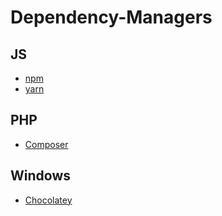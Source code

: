 # Dependency-Managers

## JS
- [npm](https://www.npmjs.com/)
- [yarn](https://classic.yarnpkg.com/)

## PHP
- [Composer](https://getcomposer.org/)

## Windows
- [Chocolatey](https://chocolatey.org/)